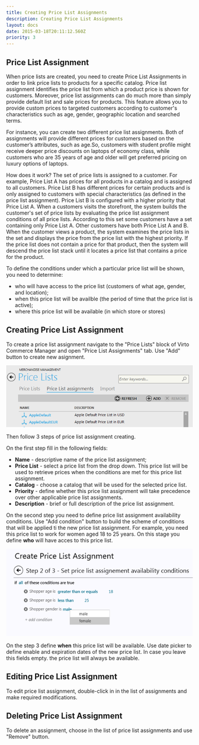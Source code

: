 ```yaml
---
title: Creating Price List Assignments
description: Creating Price List Assignments
layout: docs
date: 2015-03-18T20:11:12.560Z
priority: 3
---
```

## Price List Assignment

When price lists are created, you need to create Price List Assignments in order to link price lists to products for a specific catalog. Price list assignment identifies the price list from which a product price is shown for customers. Moreover, price list assignments can do much more than simply provide default list and sale prices for products. This feature allows you to provide custom prices to targeted customers according to customer's characteristics such as age, gender, geographic location and searched terms.

For instance, you can create two different price list assignments. Both of assignments will provide different prices for customers based on the customer’s attributes, such as age.So, customers with student profile might receive deeper price discounts on laptops of economy class, while customers who are 35 years of age and older will get preferred pricing on luxury options of laptops.

How does it work? The set of price lists is assigned to a customer. For example, Price List A has prices for all products in a catalog and is assigned to all customers. Price List B has different prices for certain products and is only assigned to customers with special characteristics (as defined in the price list assignment). Price List B is configured with a higher priority that Price List A. When a customers visits the storefront, the system builds the customer's set of price lists by evaluating the price list assignment conditions of all price lists. According to this set some customers have a set containing only Price List A. Other customers have both Price List A and B. When the customer views a product, the system examines the price lists in the set and displays the price from the price list with the highest priority. If the price list does not contain a price for that product, then the system will descend the price list stack until it locates a price list that contains a price for the product.

To define the conditions under which a particular price list will be shown, you need to determine:

* who will have access to the price list (customers of what age, gender, and location);
* when this price list will be availble (the period of time that the price list is active);
* where this price list will be available (in which store or stores)

## Creating Price List Assignment

To create a price list assignment navigate to the "Price Lists" block of Virto Commerce Manager and open "Price List Assignments" tab. Use "Add" button to create new asignment.

<img src="../../../../assets/images/docs/009-new-assignment.PNG" />

Then follow 3 steps of price list assignment creating.

On the first step fill in the following fields:

* **Name** - descriptive name of the price list assignment;
* **Price List** - select a price list from the drop down. This price list will be used to retrieve prices when the conditions are met for this price list assignment.
* **Catalog** - choose a catalog that will be used for the selected price list.
* **Priority** - define whether this price list assignment will take precedence over other applicable price list assignments.
* **Description** - brief or full description of the price list assignment.

On the second step you need to define price list assignment availability conditions. Use "Add condition" button to build the scheme of conditions that will be applied ti the new price list assignment. For example, you need this price list to work for women aged 18 to 25 years. On this stage you define **who** will have acces to this price list.

<img src="../../../../assets/images/docs/010-new-assignment.png" />

On the step 3 define **when** this price list will be available. Use date picker to define enable and expiration dates of the new price list. In case you leave this fields empty. the price list will always be available.

## Editing Price List Assignment

To edit price list assignment, double-click in in the list of assignments and make required modifications.

## Deleting Price List Assignment

To delete an assignment, choose in the list of price list assignments and use "Remove" button.